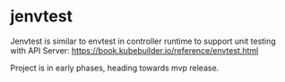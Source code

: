 # jenvtest

Jenvtest is similar to envtest in controller runtime to support unit testing with API Server:
https://book.kubebuilder.io/reference/envtest.html

Project is in early phases, heading towards mvp release.

